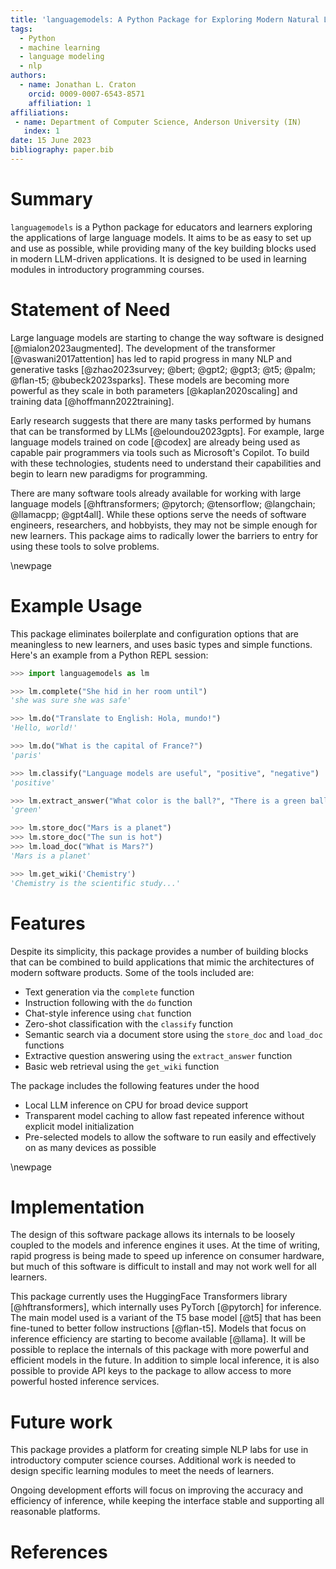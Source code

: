```yaml
---
title: 'languagemodels: A Python Package for Exploring Modern Natural Language Processing'
tags:
  - Python
  - machine learning
  - language modeling
  - nlp
authors:
  - name: Jonathan L. Craton
    orcid: 0009-0007-6543-8571
    affiliation: 1
affiliations:
 - name: Department of Computer Science, Anderson University (IN)
   index: 1
date: 15 June 2023
bibliography: paper.bib
---
```


# Summary

`languagemodels` is a Python package for educators and learners exploring the applications of large language models. It aims to be as easy to set up and use as possible, while providing many of the key building blocks used in modern LLM-driven applications. It is designed to be used in learning modules in introductory programming courses.

# Statement of Need

Large language models are starting to change the way software is designed [@mialon2023augmented]. The development of the transformer [@vaswani2017attention] has led to rapid progress in many NLP and generative tasks [@zhao2023survey; @bert; @gpt2; @gpt3; @t5; @palm; @flan-t5; @bubeck2023sparks]. These models are becoming more powerful as they scale in both parameters [@kaplan2020scaling] and training data [@hoffmann2022training].

Early research suggests that there are many tasks performed by humans that can be transformed by LLMs [@eloundou2023gpts]. For example, large language models trained on code [@codex] are already being used as capable pair programmers via tools such as Microsoft's Copilot. To build with these technologies, students need to understand their capabilities and begin to learn new paradigms for programming.

There are many software tools already available for working with large language models [@hftransformers; @pytorch; @tensorflow; @langchain; @llamacpp; @gpt4all]. While these options serve the needs of software engineers, researchers, and hobbyists, they may not be simple enough for new learners. This package aims to radically lower the barriers to entry for using these tools to solve problems.

\newpage

# Example Usage

This package eliminates boilerplate and configuration options that are meaningless to new learners, and uses basic types and simple functions. Here's an example from a Python REPL session:

```python
>>> import languagemodels as lm

>>> lm.complete("She hid in her room until")
'she was sure she was safe'

>>> lm.do("Translate to English: Hola, mundo!")
'Hello, world!'

>>> lm.do("What is the capital of France?")
'paris'

>>> lm.classify("Language models are useful", "positive", "negative")
'positive'

>>> lm.extract_answer("What color is the ball?", "There is a green ball and a red box")
'green'

>>> lm.store_doc("Mars is a planet")
>>> lm.store_doc("The sun is hot")
>>> lm.load_doc("What is Mars?")
'Mars is a planet'

>>> lm.get_wiki('Chemistry')
'Chemistry is the scientific study...'
```

# Features

Despite its simplicity, this package provides a number of building blocks that can be combined to build applications that mimic the architectures of modern software products. Some of the tools included are:

- Text generation via the `complete` function
- Instruction following with the `do` function
- Chat-style inference using `chat` function
- Zero-shot classification with the `classify` function
- Semantic search via a document store using the `store_doc` and `load_doc` functions
- Extractive question answering using the `extract_answer` function
- Basic web retrieval using the `get_wiki` function

The package includes the following features under the hood

- Local LLM inference on CPU for broad device support
- Transparent model caching to allow fast repeated inference without explicit model initialization
- Pre-selected models to allow the software to run easily and effectively on as many devices as possible

\newpage

# Implementation

The design of this software package allows its internals to be loosely coupled to the models and inference engines it uses. At the time of writing, rapid progress is being made to speed up inference on consumer hardware, but much of this software is difficult to install and may not work well for all learners.

This package currently uses the HuggingFace Transformers library [@hftransformers], which internally uses PyTorch [@pytorch] for inference. The main model used is a variant of the T5 base model [@t5] that has been fine-tuned to better follow instructions [@flan-t5]. Models that focus on inference efficiency are starting to become available [@llama]. It will be possible to replace the internals of this package with more powerful and efficient models in the future. In addition to simple local inference, it is also possible to provide API keys to the package to allow access to more powerful hosted inference services.

# Future work

This package provides a platform for creating simple NLP labs for use in introductory computer science courses. Additional work is needed to design specific learning modules to meet the needs of learners.

Ongoing development efforts will focus on improving the accuracy and efficiency of inference, while keeping the interface stable and supporting all reasonable platforms.

# References